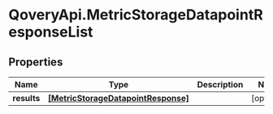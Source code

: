 # QoveryApi.MetricStorageDatapointResponseList

## Properties

Name | Type | Description | Notes
------------ | ------------- | ------------- | -------------
**results** | [**[MetricStorageDatapointResponse]**](MetricStorageDatapointResponse.md) |  | [optional] 


